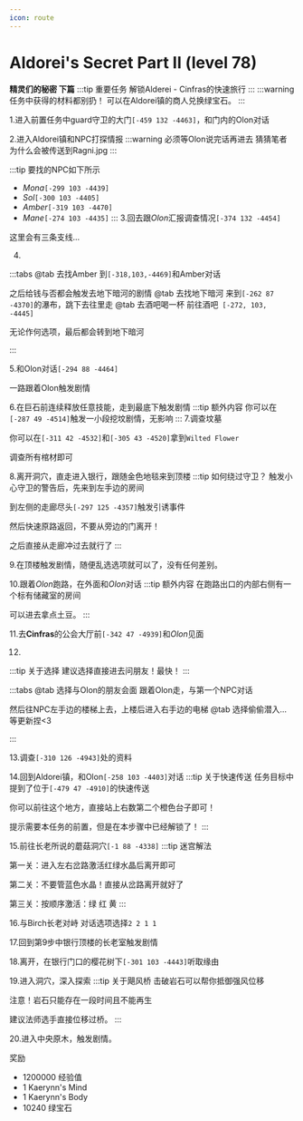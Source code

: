 ```yaml
---
icon: route
---
```

# Aldorei's Secret Part II (level 78)
**精灵们的秘密 下篇**
:::tip 重要任务
解锁Alderei - Cinfras的快速旅行
:::
:::warning 任务中获得的材料都别扔！
可以在Aldorei镇的商人兑换绿宝石。
:::

1.进入前置任务中guard守卫的大门`[-459 132 -4463]`，和门内的Olon对话

2.进入Aldorei镇和NPC打探情报
:::warning 必须等Olon说完话再进去
猜猜笔者为什么会被传送到Ragni.jpg
:::

:::tip 要找的NPC如下所示
+ *Mona*`[-299 103 -4439]`
+ *Sol*`[-300 103 -4405]`
+ *Amber*`[-319 103 -4470]`
+ *Mane*`[-274 103 -4435]`
:::
3.回去跟*Olon*汇报调查情况`[-374 132 -4454]`

这里会有三条支线...

4.
:::tabs
@tab 去找Amber
到`[-318,103,-4469]`和Amber对话

之后给钱与否都会触发去地下暗河的剧情
@tab 去找地下暗河
来到`[-262 87 -4370]`的瀑布，跳下去往里走
@tab 去酒吧喝一杯
前往酒吧` [-272, 103, -4445]`

无论作何选项，最后都会转到地下暗河

:::

5.和Olon对话`[-294 88 -4464]`

一路跟着Olon触发剧情

6.在巨石前连续释放任意技能，走到最底下触发剧情
:::tip 额外内容
你可以在`[-287 49 -4514]`触发一小段挖坟剧情，无影响
:::
7.调查坟墓

你可以在`[-311 42 -4532]`和`[-305 43 -4520]`拿到`Wilted Flower`

调查所有棺材即可

8.离开洞穴，直走进入银行，跟随金色地毯来到顶楼
:::tip 如何绕过守卫？
触发小心守卫的警告后，先来到左手边的房间

到左侧的走廊尽头`[-297 125 -4357]`触发引诱事件

然后快速原路返回，不要从旁边的门离开！

之后直接从走廊冲过去就行了
:::

9.在顶楼触发剧情，随便乱选选项就可以了，没有任何差别。

10.跟着*Olon*跑路，在外面和*Olon*对话
:::tip 额外内容
在跑路出口的内部右侧有一个标有储藏室的房间

可以进去拿点土豆。
:::

11.去**Cinfras**的公会大厅前`[-342 47 -4939]`和*Olon*见面

12.
:::tip 关于选择
建议选择直接进去问朋友！最快！
:::


:::tabs
@tab 选择与Olon的朋友会面
跟着Olon走，与第一个NPC对话

然后往NPC左手边的楼梯上去，上楼后进入右手边的电梯
@tab 选择偷偷潜入...
等更新捏<3

:::

13.调查`[-310 126 -4943]`处的资料

14.回到Aldorei镇，和Olon`[-258 103 -4403]`对话
:::tip 关于快速传送
任务目标中提到了位于`[-479 47 -4910]`的快速传送

你可以前往这个地方，直接站上右数第二个橙色台子即可！

提示需要本任务的前置，但是在本步骤中已经解锁了！
:::

15.前往长老所说的蘑菇洞穴`[-1 88 -4338]`
:::tip
迷宫解法

第一关：进入左右岔路激活红绿水晶后离开即可

第二关：不要管蓝色水晶！直接从岔路离开就好了

第三关：按顺序激活：绿 红 黄
:::

16.与Birch长老对峙
对话选项选择`2 2 1 1`

17.回到第9步中银行顶楼的长老室触发剧情

18.离开，在银行门口的樱花树下`[-301 103 -4443]`听取缘由

19.进入洞穴，深入探索
:::tip 关于飓风桥
击破岩石可以帮你抵御强风位移

注意！岩石只能存在一段时间且不能再生

建议法师选手直接位移过桥。
:::

20.进入中央原木，触发剧情。

奖励
+ 1200000 经验值
+ 1 Kaerynn's Mind
+ 1 Kaerynn's Body
+ 10240 绿宝石